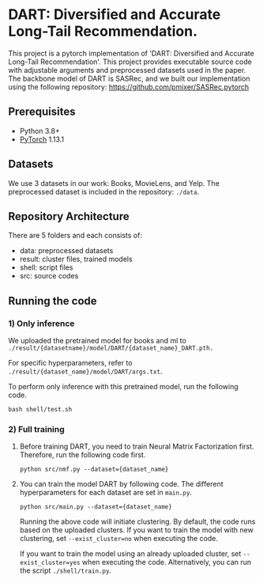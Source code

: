 # DART: Diversified and Accurate Long-Tail Recommendation.

This project is a pytorch implementation of 'DART: Diversified and Accurate Long-Tail Recommendation'.
This project provides executable source code with adjustable arguments and preprocessed datasets used in the paper.
The backbone model of DART is SASRec, and we built our implementation using the following repository: https://github.com/pmixer/SASRec.pytorch

## Prerequisites

- Python 3.8+
- [PyTorch](https://pytorch.org/) 1.13.1 

## Datasets
We use 3 datasets in our work: Books, MovieLens, and Yelp.
The preprocessed dataset is included in the repository: `./data`.

## Repository Architecture
There are 5 folders and each consists of:
- data: preprocessed datasets
- result: cluster files, trained models
- shell: script files
- src: source codes

## Running the code

### 1)  Only inference
We uploaded the pretrained model for books and ml to `./result/{datasetname}/model/DART/{dataset_name}_DART.pth.`

For specific hyperparameters, refer to `./result/{dataset_name}/model/DART/args.txt`. 

To perform only inference with this pretrained model, run the following code.

```
bash shell/test.sh
```

### 2)  Full training

1.  Before training DART, you need to train Neural Matrix Factorization first. Therefore, run the following code first.
    ```
    python src/nmf.py --dataset={dataset_name}
    ```

2.  You can train the model DART by following code. 
    The different hyperparameters for each dataset are set in `main.py`.
    ```
    python src/main.py --dataset={dataset_name}
    ```
    Running the above code will initiate clustering. 
    By default, the code runs based on the uploaded clusters.
    If you want to train the model with new clustering, set `--exist_cluster=no` when executing the code.

    If you want to train the model using an already uploaded cluster, set `--exist_cluster=yes` when executing the code.
    Alternatively, you can run the script `./shell/train.py`. 



